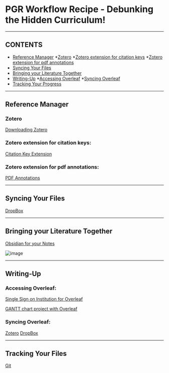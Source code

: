 # PGR Workflow Recipe - Debunking the Hidden Curriculum!

- - -

## CONTENTS

* [Reference Manager](#reference-manager)
  *[Zotero](#zotero)
  *[Zotero extension for citation keys](#zotero-extension-for-citation-keys)
  *[Zotero extension for pdf annotations](#zotero-extension-for-pdf-annotations)
* [Syncing Your Files](#syncing-your-files)
* [Bringing your Literature Together](#bringing-your-literature-together)
* [Writing-Up](#writing-up)
  *[Accessing Overleaf](#accessing-overleaf)
  *[Syncing Overleaf](#syncing-overleaf)
* [Tracking Your Progress](#tracking-your-progress)

- - -
## Reference Manager

### Zotero
[Downloading Zotero](https://www.zotero.org/download/)

### Zotero extension for citation keys:
[Citation Key Extension](https://retorque.re/zotero-better-bibtex/)

### Zotero extension for pdf annotations:
[PDF Annotations](https://zotfile.com/)

- - -
## Syncing Your Files 

[DropBox](https://www.dropbox.com/install)

- - -

## Bringing your Literature Together

[Obsidian for your Notes](https://obsidian.md/download)

![image](https://github.com/omiridoue/obsidian-zotero-PhD-workflow/assets/126977992/77b33677-e983-4b78-9386-8efdef811cec)

- - -
## Writing-Up

### Accessing Overleaf:
[Single Sign on Institution for Overleaf](https://www.overleaf.com/learn/how-to/Institutional_single_sign-on)

[GANTT chart project with Overleaf](https://www.overleaf.com/7916624512qwtjsvhdtztw#7a7ea3)

### Syncing Overleaf:
[Zotero](https://www.overleaf.com/learn/how-to/How_to_link_your_Overleaf_account_to_Mendeley_and_Zotero)
[DropBox](https://www.overleaf.com/learn/how-to/Dropbox_Synchronization)

- - -
## Tracking Your Files

[Git](https://www.overleaf.com/learn/how-to/Git_integration)
